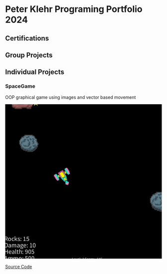 # Peter Klehr Programing Portfolio 2024

## Certifications

## Group Projects

## Individual Projects

### SpaceGame
OOP graphical game using images and vector based movement

![Gameplay](https://github.com/Popmay/programingportfolio/blob/main/images/sg1.png?raw=true)

[Source Code]()
